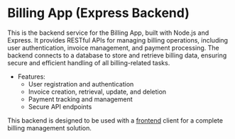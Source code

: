 # Billing App (Express Backend)

This is the backend service for the Billing App, built with Node.js and Express. It provides RESTful APIs for managing billing operations, including user authentication, invoice management, and payment processing. The backend connects to a database to store and retrieve billing data, ensuring secure and efficient handling of all billing-related tasks.

- Features:
  - User registration and authentication
  - Invoice creation, retrieval, update, and deletion
  - Payment tracking and management
  - Secure API endpoints

This backend is designed to be used with a [frontend](https://github.com/bochamaakram/billing-app-frontend) client for a complete billing management solution.
